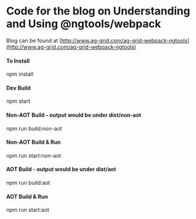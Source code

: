 # Code for the blog on Understanding and Using @ngtools/webpack

Blog can be found at [http://www.ag-grid.com/ag-grid-webpack-ngtools](http://www.ag-grid.com/ag-grid-webpack-ngtools)


#### To Install

npm install

#### Dev Build
npm start

#### Non-AOT Build - output would be under dist/non-aot
npm run build:non-aot

#### Non-AOT Build & Run
npm run start:non-aot

#### AOT Build - output would be under dist/aot
npm run build:aot

#### AOT Build & Run
npm run start:aot

